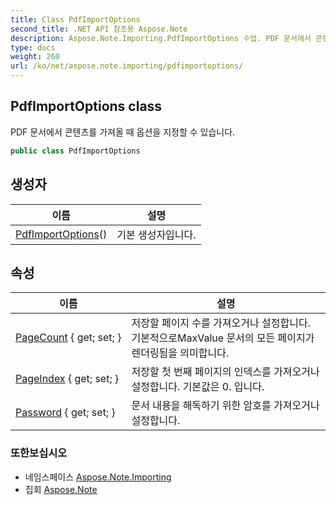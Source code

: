 ```yaml
---
title: Class PdfImportOptions
second_title: .NET API 참조용 Aspose.Note
description: Aspose.Note.Importing.PdfImportOptions 수업. PDF 문서에서 콘텐츠를 가져올 때 옵션을 지정할 수 있습니다.
type: docs
weight: 260
url: /ko/net/aspose.note.importing/pdfimportoptions/
---
```

## PdfImportOptions class

PDF 문서에서 콘텐츠를 가져올 때 옵션을 지정할 수 있습니다.

```csharp
public class PdfImportOptions
```

## 생성자

| 이름 | 설명 |
| --- | --- |
| [PdfImportOptions](pdfimportoptions/)() | 기본 생성자입니다. |

## 속성

| 이름 | 설명 |
| --- | --- |
| [PageCount](../../aspose.note.importing/pdfimportoptions/pagecount/) { get; set; } | 저장할 페이지 수를 가져오거나 설정합니다. 기본적으로MaxValue 문서의 모든 페이지가 렌더링됨을 의미합니다. |
| [PageIndex](../../aspose.note.importing/pdfimportoptions/pageindex/) { get; set; } | 저장할 첫 번째 페이지의 인덱스를 가져오거나 설정합니다. 기본값은 0. 입니다. |
| [Password](../../aspose.note.importing/pdfimportoptions/password/) { get; set; } | 문서 내용을 해독하기 위한 암호를 가져오거나 설정합니다. |

### 또한보십시오

* 네임스페이스 [Aspose.Note.Importing](../../aspose.note.importing/)
* 집회 [Aspose.Note](../../)


